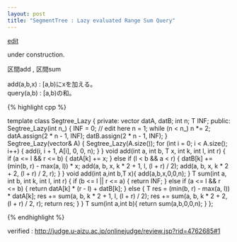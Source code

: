 ```yaml
---
layout: post
title: "SegmentTree : Lazy evaluated Range Sum Query"
---
```


[edit](https://github.com/harufujimoto/harufujimoto.github.io/edit/master/_posts/data_structure/segtree/2020-09-01-lazy_rsq.md)

under construction.

区間add , 区間sum

add(a,b,x) : \[a,b)にxを加える。\
query(a,b) : \[a,b)の和。


{% highlight cpp %}

template<class T> class Segtree_Lazy {
private:
    vector<T> datA, datB;
    int n;
    T INF;
public:
    Segtree_Lazy(int n_) {
      INF = 0; // edit here
      n = 1;
      while (n < n_) n *= 2;
      datA.assign(2 * n - 1, INF);
      datB.assign(2 * n - 1, INF);
    }
    Segtree_Lazy(vector<T>& A) {
      Segtree_Lazy(A.size());
      for (int i = 0; i < A.size(); i++) {
        add(i, i + 1, A[i], 0, 0, n);
      }
    }
    void add(int a, int b, T x, int k, int l, int r) {
      if (a <= l && r <= b) {
        datA[k] += x;
      } else if (l < b && a < r) {
        datB[k] += (min(b, r) - max(a, l)) * x;
        add(a, b, x, k * 2 + 1, l, (l + r) / 2);
        add(a, b, x, k * 2 + 2, (l + r) / 2, r);
      }
    }
    void add(int a,int b,T x){
      add(a,b,x,0,0,n);
    }
    T sum(int a, int b, int k, int l, int r) {
      if (b <= l || r <= a) {
        return INF;
      } else if (a <= l && r <= b) {
        return datA[k] * (r - l) + datB[k];
      } else {
        T res = (min(b, r) - max(a, l)) * datA[k];
        res += sum(a, b, k * 2 + 1, l, (l + r) / 2);
        res += sum(a, b, k * 2 + 2, (l + r) / 2, r);
        return res;
      }
    }
    T sum(int a,int b){
      return sum(a,b,0,0,n);
    }
};

{% endhighlight %}

verified : http://judge.u-aizu.ac.jp/onlinejudge/review.jsp?rid=4762685#1
